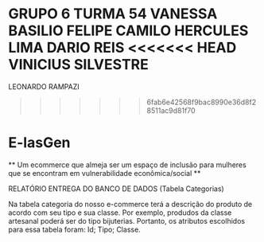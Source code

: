 GRUPO 6 TURMA 54
VANESSA BASILIO
FELIPE CAMILO
HERCULES LIMA
DARIO REIS
<<<<<<< HEAD
VINICIUS SILVESTRE
=======
LEONARDO RAMPAZI
>>>>>>> 6fab6e42568f9bac8990e36d8f28511ac9d81f70

# E-lasGen

 ** Um ecommerce que almeja ser um espaço de inclusão para mulheres que se encontram em vulnerabilidade econômica/social ** 

 RELATÓRIO ENTREGA DO BANCO DE DADOS (Tabela Categorias)

Na tabela categoria do nosso e-commerce terá a descrição do produto de acordo com seu tipo e sua classe. Por exemplo, produdos da classe artesanal poderá ser do tipo bijuterias.
Portanto, os atributos escolhidos para essa tabela foram:
Id;
Tipo; 
Classe.


